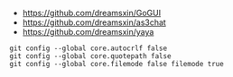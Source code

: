 - https://github.com/dreamsxin/GoGUI
- https://github.com/dreamsxin/as3chat
- https://github.com/dreamsxin/yaya

```shell
git config --global core.autocrlf false
git config --global core.quotepath false
git config --global core.filemode false filemode true
```
